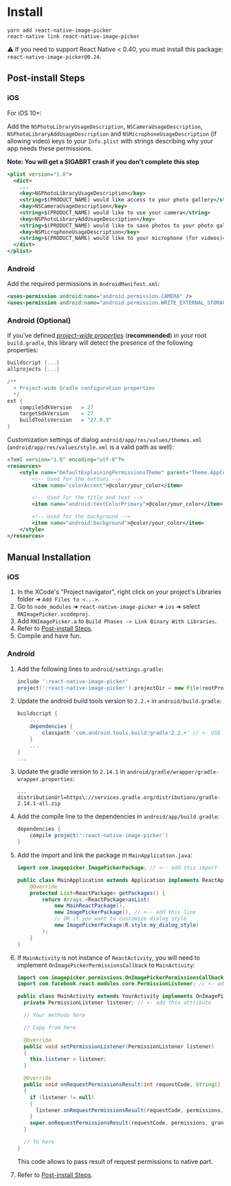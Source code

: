 # Install

```
yarn add react-native-image-picker
react-native link react-native-image-picker
```

⚠️ If you need to support React Native < 0.40, you must install this package: `react-native-image-picker@0.24`.

## Post-install Steps

### iOS

For iOS 10+:

Add the `NSPhotoLibraryUsageDescription`, `NSCameraUsageDescription`, `NSPhotoLibraryAddUsageDescription` and `NSMicrophoneUsageDescription` (if allowing video) keys to your `Info.plist` with strings describing why your app needs these permissions.

**Note: You will get a SIGABRT crash if you don't complete this step**

```xml
<plist version="1.0">
  <dict>
    ...
    <key>NSPhotoLibraryUsageDescription</key>
    <string>$(PRODUCT_NAME) would like access to your photo gallery</string>
    <key>NSCameraUsageDescription</key>
    <string>$(PRODUCT_NAME) would like to use your camera</string>
    <key>NSPhotoLibraryAddUsageDescription</key>
    <string>$(PRODUCT_NAME) would like to save photos to your photo gallery</string>
    <key>NSMicrophoneUsageDescription</key>
    <string>$(PRODUCT_NAME) would like to your microphone (for videos)</string>
  </dict>
</plist>
```

### Android

Add the required permissions in `AndroidManifest.xml`:

```xml
<uses-permission android:name="android.permission.CAMERA" />
<uses-permission android:name="android.permission.WRITE_EXTERNAL_STORAGE"/>
```

### Android (Optional)

If you've defined _[project-wide properties](https://developer.android.com/studio/build/gradle-tips.html)_ (**recommended**) in your root `build.gradle`, this library will detect the presence of the following properties:

```groovy
buildscript {...}
allprojects {...}

/**
  + Project-wide Gradle configuration properties
  */
ext {
    compileSdkVersion   = 27
    targetSdkVersion    = 27
    buildToolsVersion   = "27.0.3"
}
```

Customization settings of dialog `android/app/res/values/themes.xml` (`android/app/res/values/style.xml` is a valid path as well):

```xml
<?xml version="1.0" encoding="utf-8"?>
<resources>
    <style name="DefaultExplainingPermissionsTheme" parent="Theme.AppCompat.Light.Dialog.Alert">
        <!-- Used for the buttons -->
        <item name="colorAccent">@color/your_color</item>

        <!-- Used for the title and text -->
        <item name="android:textColorPrimary">@color/your_color</item>

        <!-- Used for the background -->
        <item name="android:background">@color/your_color</item>
    </style>
</resources>
```

## Manual Installation

### iOS

1. In the XCode's "Project navigator", right click on your project's Libraries folder ➜ `Add Files to <...>`.
1. Go to `node_modules` ➜ `react-native-image-picker` ➜ `ios` ➜ select `RNImagePicker.xcodeproj`.
1. Add `RNImagePicker.a` to `Build Phases -> Link Binary With Libraries`.
1. Refer to [Post-install Steps](Install.md#post-install-steps).
1. Compile and have fun.

### Android

1. Add the following lines to `android/settings.gradle`:

   ```gradle
   include ':react-native-image-picker'
   project(':react-native-image-picker').projectDir = new File(rootProject.projectDir, '../node_modules/react-native-image-picker/android')
   ```

2. Update the android build tools version to `2.2.+` in `android/build.gradle`:

   ```gradle
   buildscript {
       ...
       dependencies {
           classpath 'com.android.tools.build:gradle:2.2.+' // <- USE 2.2.+ version
       }
       ...
   }
   ...
   ```

3. Update the gradle version to `2.14.1` in `android/gradle/wrapper/gradle-wrapper.properties`:

   ```
   ...
   distributionUrl=https\://services.gradle.org/distributions/gradle-2.14.1-all.zip
   ```

4. Add the compile line to the dependencies in `android/app/build.gradle`:

   ```gradle
   dependencies {
       compile project(':react-native-image-picker')
   }
   ```

5. Add the import and link the package in `MainApplication.java`:

   ```java
   import com.imagepicker.ImagePickerPackage; // <-- add this import

   public class MainApplication extends Application implements ReactApplication {
       @Override
       protected List<ReactPackage> getPackages() {
           return Arrays.<ReactPackage>asList(
               new MainReactPackage(),
               new ImagePickerPackage(), // <-- add this line
               // OR if you want to customize dialog style
               new ImagePickerPackage(R.style.my_dialog_style)
           );
       }
   }
   ```

6. If `MainActivity` is not instance of `ReactActivity`, you will need to implement `OnImagePickerPermissionsCallback` to `MainActivity`:

   ```java
   import com.imagepicker.permissions.OnImagePickerPermissionsCallback; // <- add this import
   import com.facebook.react.modules.core.PermissionListener; // <- add this import

   public class MainActivity extends YourActivity implements OnImagePickerPermissionsCallback {
     private PermissionListener listener; // <- add this attribute

     // Your methods here

     // Copy from here

     @Override
     public void setPermissionListener(PermissionListener listener)
     {
       this.listener = listener;
     }

     @Override
     public void onRequestPermissionsResult(int requestCode, String[] permissions, int[] grantResults)
     {
       if (listener != null)
       {
         listener.onRequestPermissionsResult(requestCode, permissions, grantResults);
       }
       super.onRequestPermissionsResult(requestCode, permissions, grantResults);
     }

     // To here
   }
   ```

   This code allows to pass result of request permissions to native part.

7. Refer to [Post-install Steps](Install.md#post-install-steps).
